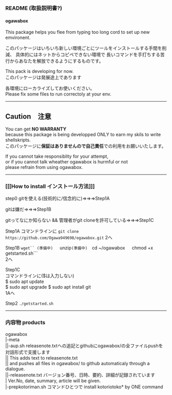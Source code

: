 ### README (取扱説明書?)
#### ogawabox  

This package helps you flee from typing too long cord to set up new emvironent.  

このパッケージはいちいち新しい環境ごとにツールをインストールする手間を削減、
具体的にはネットからコピペできない環境で
長いコマンドを手打ちする苦行からあなたを解放できるようにするものです。  

This pack is developing for now.  
このパッケージは発展途上であります  

各環境にローカライズしてお使いください。  
Please fix some files to run correctoly at your env.  

***
## Caution　注意  

You can get **NO WARRANTY**  
because this package is being developped ONLY to earn my skils to write shellskripts.  
このパッケージに**保証はありませんので自己責任**での利用をお願いいたします。  

If you cannot take responsiblity for your attempt,  
or if you cannot talk wheather ogawabox is hurmful or not  
please refrain from using ogawabox.  
***

### [[[How to install インストール方法]]]

step0
gitを使える(技術的に/信念的に)⇒⇒⇒Step1A

gitは嫌だ⇒⇒⇒Step1B

gitってなにか知らない && 管理者がgit cloneを許可している⇒⇒⇒Step1C


Step1A
コマンドラインに
```git clone https://github.com/Ogawa949698/ogawabox.git```
2へ

Step1B
```wget`` (準備中)  
```unzip``` (準備中)  
```cd ~/ogawabox```  
```chmod +x getstarted.sh```  
2へ  

Step1C  
コマンドラインに($は入力しない)  
$ sudo apt update  
$ sudo apt upgrade 
$ sudo apt install git  
1Aへ  


Step2
```./getstarted.sh```  

---

### 内容物 products  
ogawabox  
|-meta  
||-aup.sh releasenote.txtへの追記とgithubにogawabox/の全ファイルpushを対話形式で支援します  
||        This adds text to releasenote.txt  
||        and pushes all files in ogawabox/ to github   automaticaly through a dialogue.  
||-releasenote.txt バージョン番号、日時、要約、詳細が記録されています  
|                 Ver.No, date, summary, article will be given.  
|-prepkotoriman.sh コマンドひとつで install kotoriotoko* by ONE command  

